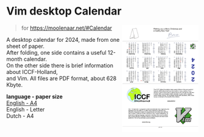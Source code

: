 # Vim desktop Calendar

<img alt="printable vim desctop calendar 2024" src="./screenshot.png" align="right" width="200" />

> for https://moolenaar.net/#Calendar

A desktop calendar for 2024, made from one sheet of paper.<br/>
After folding, one side contains a useful 12-month calendar.<br/>
On the other side there is brief information about ICCF-Holland,<br/>
and Vim. All files are PDF format, about 628 Kbyte.

**language - paper size**<br/>
[English - A4](https://github.com/hotoo/printable-vim-calendar/blob/main/2024/2024_en_a4.pdf)<br/>
English - Letter<br/>
Dutch - A4
